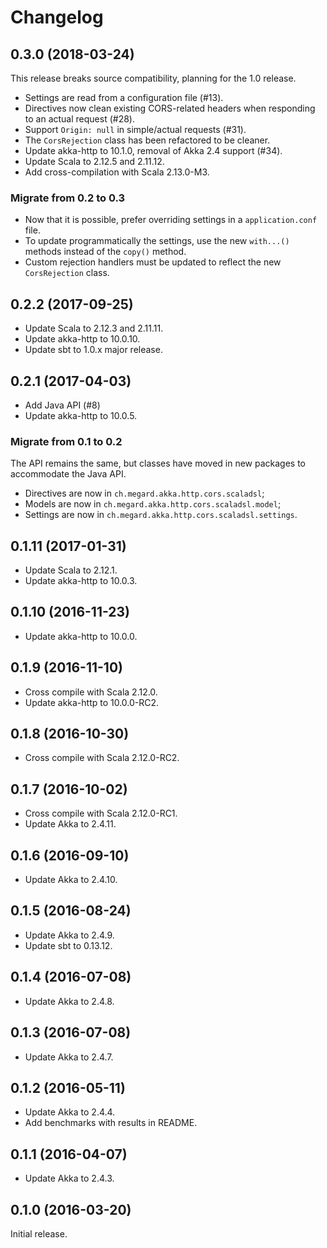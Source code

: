 # Changelog

## 0.3.0 (2018-03-24)

This release breaks source compatibility, planning for the 1.0 release.

  - Settings are read from a configuration file (#13).
  - Directives now clean existing CORS-related headers when responding to an actual request (#28).
  - Support `Origin: null` in simple/actual requests (#31).
  - The `CorsRejection` class has been refactored to be cleaner.
  - Update akka-http to 10.1.0, removal of Akka 2.4 support (#34).
  - Update Scala to 2.12.5 and 2.11.12.
  - Add cross-compilation with Scala 2.13.0-M3.

### Migrate from 0.2 to 0.3

  - Now that it is possible, prefer overriding settings in a `application.conf` file.
  - To update programmatically the settings, use the new `with...()` methods instead of the `copy()` method. 
  - Custom rejection handlers must be updated to reflect the new `CorsRejection` class.

## 0.2.2 (2017-09-25)

  - Update Scala to 2.12.3 and 2.11.11.
  - Update akka-http to 10.0.10.
  - Update sbt to 1.0.x major release.

## 0.2.1 (2017-04-03)

  - Add Java API (#8)
  - Update akka-http to 10.0.5.
  
### Migrate from 0.1 to 0.2
The API remains the same, but classes have moved in new packages to accommodate the Java API.

  - Directives are now in `ch.megard.akka.http.cors.scaladsl`;
  - Models are now in `ch.megard.akka.http.cors.scaladsl.model`;
  - Settings are now in `ch.megard.akka.http.cors.scaladsl.settings`.

## 0.1.11 (2017-01-31)

  - Update Scala to 2.12.1.
  - Update akka-http to 10.0.3.

## 0.1.10 (2016-11-23)

  - Update akka-http to 10.0.0.

## 0.1.9 (2016-11-10)

  - Cross compile with Scala 2.12.0.
  - Update akka-http to 10.0.0-RC2.

## 0.1.8 (2016-10-30)

  - Cross compile with Scala 2.12.0-RC2.

## 0.1.7 (2016-10-02)

  - Cross compile with Scala 2.12.0-RC1.
  - Update Akka to 2.4.11.

## 0.1.6 (2016-09-10)

  - Update Akka to 2.4.10.

## 0.1.5 (2016-08-24)

  - Update Akka to 2.4.9.
  - Update sbt to 0.13.12.

## 0.1.4 (2016-07-08)

  - Update Akka to 2.4.8.

## 0.1.3 (2016-07-08)

  - Update Akka to 2.4.7.

## 0.1.2 (2016-05-11)

  - Update Akka to 2.4.4.
  - Add benchmarks with results in README.

## 0.1.1 (2016-04-07)

  - Update Akka to 2.4.3.

## 0.1.0 (2016-03-20)

Initial release.
